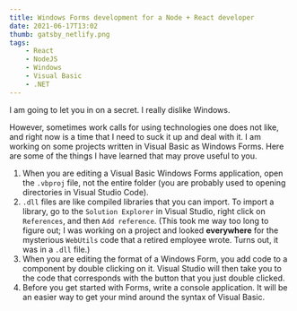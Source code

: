 ```yaml
---
title: Windows Forms development for a Node + React developer
date: 2021-06-17T13:02
thumb: gatsby_netlify.png
tags: 
    - React
    - NodeJS
    - Windows
    - Visual Basic
    - .NET
---
```


I am going to let you in on a secret. I really dislike Windows.

However, sometimes work calls for using technologies one does not like, and right now is a time that I need to suck it up and deal with it. I am working on some projects written in Visual Basic as Windows Forms. Here are some of the things I have learned that may prove useful to you.

1. When you are editing a Visual Basic Windows Forms application, open the `.vbproj` file, not the entire folder (you are probably used to opening directories in Visual Studio Code).
2. `.dll` files are like compiled libraries that you can import. To import a library, go to the `Solution Explorer` in Visual Studio, right click on `References`, and then `Add reference`. (This took me way too long to figure out; I was working on a project and looked __everywhere__ for the mysterious `WebUtils` code that a retired employee wrote. Turns out, it was in a `.dll` file.)
3. When you are editing the format of a Windows Form, you add code to a component by double clicking on it. Visual Studio will then take you to the code that corresponds with the button that you just double clicked.
4. Before you get started with Forms, write a console application. It will be an easier way to get your mind around the syntax of Visual Basic.